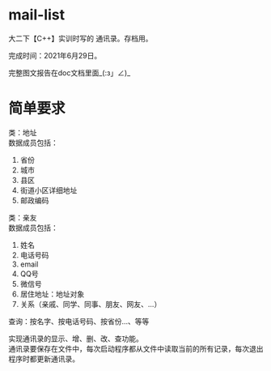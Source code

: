 # mail-list
大二下【C++】实训时写的 通讯录。存档用。

完成时间：2021年6月29日。

完整图文报告在doc文档里面_(:з」∠)_

# 简单要求
类：地址  
数据成员包括：  
1. 省份  
2. 城市  
3. 县区  
4. 街道小区详细地址  
5. 邮政编码  
  
类：亲友  
数据成员包括：  
1. 姓名  
2. 电话号码  
3. email  
4. QQ号  
5. 微信号  
6. 居住地址：地址对象  
7. 关系（亲戚、同学、同事、朋友、网友、...）  
  
查询：按名字、按电话号码、按省份...、等等  
  
实现通讯录的显示、增、删、改、查功能。  
通讯录要保存在文件中，每次启动程序都从文件中读取当前的所有记录，每次退出程序时都更新通讯录。

